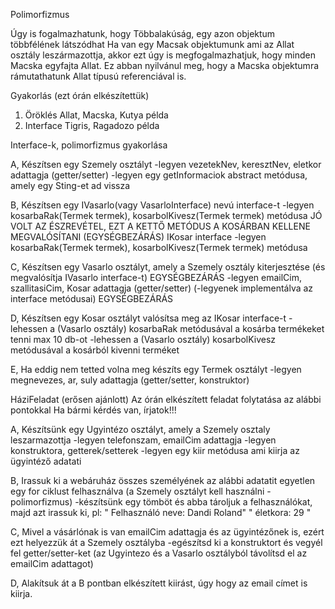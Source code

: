 Polimorfizmus

Úgy is fogalmazhatunk, hogy Többalakúság, egy azon objektum többfélének látszódhat
Ha van egy Macsak objektumunk ami az Allat osztály leszármazottja, akkor ezt úgy is megfogalmazhatjuk,
hogy minden Macska egyfajta Allat. Ez abban nyilvánul meg, hogy a Macska objektumra rámutathatunk
Allat típusú referenciával is.

Gyakorlás (ezt órán elkészítettük)

1) Öröklés
   Allat, Macska, Kutya példa
2) Interface
  Tigris, Ragadozo példa

Interface-k, polimorfizmus gyakorlása 

A, Készítsen egy Szemely osztályt
   -legyen vezetekNev, keresztNev, eletkor adattagja (getter/setter)
   -legyen egy getInformaciok abstract metódusa, amely egy Sting-et ad vissza

B, Készítsen egy IVasarlo(vagy VasarloInterface) nevú interface-t
   -legyen kosarbaRak(Termek termek), kosarbolKivesz(Termek termek) metódusa
   JÓ VOLT AZ ÉSZREVÉTEL, EZT A KETTŐ METÓDUS A KOSÁRBAN KELLENE MEGVALÓSÍTANI (EGYSÉGBEZÁRÁS)
     IKosar interface
     -legyen kosarbaRak(Termek termek), kosarbolKivesz(Termek termek) metódusa

C, Készítsen egy Vasarlo osztályt, amely a Szemely osztály kiterjesztése (és megvalósítja IVasarlo interface-t) EGYSÉGBEZÁRÁS
   -legyen emailCim, szallitasiCim, Kosar adattagja (getter/setter)
   (-legyenek implementálva az interface metódusai) EGYSÉGBEZÁRÁS

D, Készítsen egy Kosar osztályt valósítsa meg az IKosar interface-t
   -lehessen a (Vasarlo osztály) kosarbaRak metódusával a kosárba termékeket tenni max 10 db-ot
   -lehessen a (Vasarlo osztály) kosarbolKivesz metódusával a kosárból kivenni terméket

E, Ha eddig nem tetted volna meg készíts egy Termek osztályt
   -legyen megnevezes, ar, suly adattagja (getter/setter, konstruktor)
   
HáziFeladat (erősen ajánlott)
Az órán elkészített feladat folytatása az alábbi pontokkal
Ha bármi kérdés van, írjatok!!!
 
 A, Készítsünk egy Ugyintézo osztályt, amely a Szemely osztaly leszarmazottja
    -legyen telefonszam, emailCim adattagja
    -legyen konstruktora, getterek/setterek
    -legyen egy kiir metódusa ami kiirja az ügyintéző adatati

 B, Irassuk ki a webáruház összes személyének az alábbi adatatit egyetlen egy for ciklust felhasználva
    (a Szemely osztályt kell használni - polimorfizmus)
    -készítsünk egy tömböt és abba tároljuk a felhasználókat, majd azt irassuk ki, pl:
      " Felhasználó neve:      Dandi Roland"
      "             életkora:  29          "

 C, Mivel a vásárlónak is van emailCim adattagja és az ügyintézőnek is, ezért ezt helyezzük át a
    Szemely osztályba
    -egészítsd ki a konstruktort és vegyél fel getter/setter-ket
    (az Ugyintezo és a Vasarlo osztályból távolítsd el az emailCim adattagot)

 D, Alakítsuk át a B pontban elkészített kiirást, úgy hogy az email címet is kiirja.


